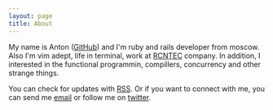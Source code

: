 ```yaml
---
layout: page
title: About
---
```


My name is Anton ([GitHub](https://github.com/davydovanton)) and I'm ruby and rails developer from moscow.
Also I'm vim adept, life in terminal, work at [RCNTEC](http://www.rcntec.com) company.
In addition, I interested in the functional programmin, compillers, concurrency and other strange things.

You can check for updates with [RSS](http://davydovanton.github.io/rss.xml). 
Or if you want to connect with me, you can send me
<a href="mailto:antondavydov.o@gmail.com">email</a> or follow me on [twitter](https://twitter.com/anton_davydov).
